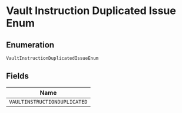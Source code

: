 
# Vault Instruction Duplicated Issue Enum

## Enumeration

`VaultInstructionDuplicatedIssueEnum`

## Fields

| Name |
|  --- |
| `VAULTINSTRUCTIONDUPLICATED` |


